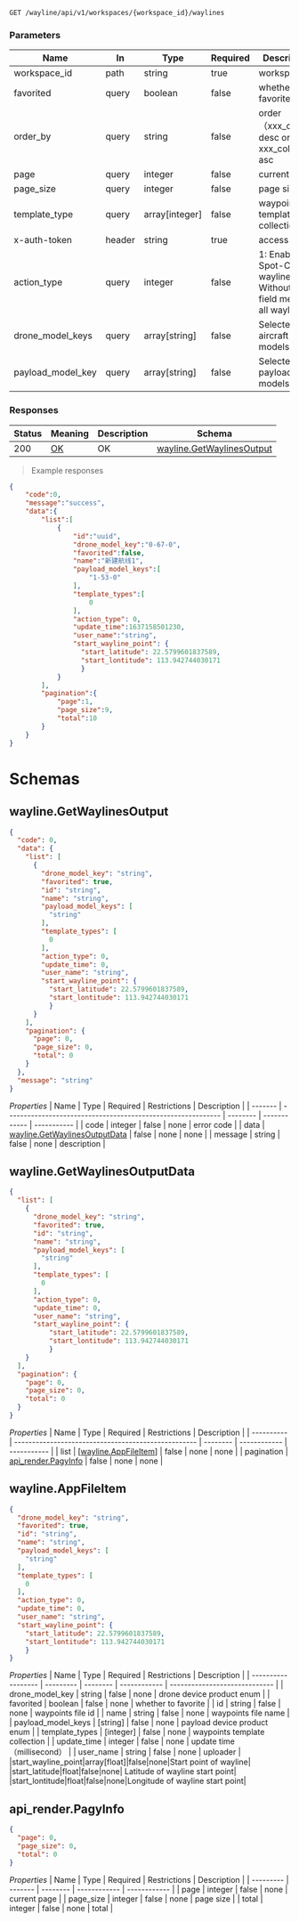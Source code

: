 

<a id="opIdwayline-get-waylines"></a>

`GET /wayline/api/v1/workspaces/{workspace_id}/waylines`

<h3 id="获取航线列表-parameters">Parameters</h3>

| Name          | In     | Type           | Required | Description                              |
| ------------- | ------ | -------------- | -------- | ---------------------------------------- |
| workspace_id  | path   | string         | true     | workspace id                             |
| favorited     | query  | boolean        | false    | whether to favorite                      |
| order_by      | query  | string         | false    | order（xxx_column desc or xxx_column asc |
| page          | query  | integer        | false    | current page                             |
| page_size     | query  | integer        | false    | page size                                |
| template_type | query  | array[integer] | false    | waypoints template type collection       |
| x-auth-token  | header | string         | true     | access token                             |
| action_type       | query | integer       | false    | 1: Enable AI Spot-Check wayline. Without this field means all waylines.|
| drone_model_keys  | query | array[string] | false    | Selected aircraft models     |
| payload_model_key | query | array[string] | false    | Selected payload models     |



<h3 id="获取航线列表-responses">Responses</h3>

| Status | Meaning                                                 | Description | Schema                                                       |
| ------ | ------------------------------------------------------- | ----------- | ------------------------------------------------------------ |
| 200    | [OK](https://tools.ietf.org/html/rfc7231#section-6.3.1) | OK          | [wayline.GetWaylinesOutput](#schemawayline.getwaylinesoutput) |

> Example responses

```json
{
    "code":0,
    "message":"success",
    "data":{
        "list":[
            {
                "id":"uuid",
                "drone_model_key":"0-67-0",
                "favorited":false,
                "name":"新建航线1",
                "payload_model_keys":[
                    "1-53-0"
                ],
                "template_types":[
                    0
                ],
                "action_type": 0,
                "update_time":1637158501230,
                "user_name":"string",
                "start_wayline_point": {
                  "start_latitude": 22.5799601837589,
                  "start_lontitude": 113.942744030171
                  }
            }
        ],
        "pagination":{
            "page":1,
            "page_size":9,
            "total":10
        }
    }
}
```

# Schemas

<h2 id="tocS_wayline.GetWaylinesOutput">wayline.GetWaylinesOutput</h2>

<!-- backwards compatibility -->
<a id="schemawayline.getwaylinesoutput"></a>
<a id="schema_wayline.GetWaylinesOutput"></a>
<a id="tocSwayline.getwaylinesoutput"></a>
<a id="tocswayline.getwaylinesoutput"></a>

```json
{
  "code": 0,
  "data": {
    "list": [
      {
        "drone_model_key": "string",
        "favorited": true,
        "id": "string",
        "name": "string",
        "payload_model_keys": [
          "string"
        ],
        "template_types": [
          0
        ],
        "action_type": 0,
        "update_time": 0,
        "user_name": "string",
        "start_wayline_point": {
          "start_latitude": 22.5799601837589,
          "start_lontitude": 113.942744030171
          }
      }
    ],
    "pagination": {
      "page": 0,
      "page_size": 0,
      "total": 0
    }
  },
  "message": "string"
}

```

*Properties*
| Name    | Type                                                         | Required | Restrictions | Description |
| ------- | ------------------------------------------------------------ | -------- | ------------ | ----------- |
| code    | integer                                                      | false    | none         | error code  |
| data    | [wayline.GetWaylinesOutputData](#schemawayline.getwaylinesoutputdata) | false    | none         | none        |
| message | string                                                       | false    | none         | description |

<h2 id="tocS_wayline.GetWaylinesOutputData">wayline.GetWaylinesOutputData</h2>

<!-- backwards compatibility -->
<a id="schemawayline.getwaylinesoutputdata"></a>
<a id="schema_wayline.GetWaylinesOutputData"></a>
<a id="tocSwayline.getwaylinesoutputdata"></a>
<a id="tocswayline.getwaylinesoutputdata"></a>

```json
{
  "list": [
    {
      "drone_model_key": "string",
      "favorited": true,
      "id": "string",
      "name": "string",
      "payload_model_keys": [
        "string"
      ],
      "template_types": [
        0
      ],
      "action_type": 0,
      "update_time": 0,
      "user_name": "string",
      "start_wayline_point": {
          "start_latitude": 22.5799601837589,
          "start_lontitude": 113.942744030171
          }
    }
  ],
  "pagination": {
    "page": 0,
    "page_size": 0,
    "total": 0
  }
}

```

*Properties*
| Name       | Type                                                | Required | Restrictions | Description |
| ---------- | --------------------------------------------------- | -------- | ------------ | ----------- |
| list       | [[wayline.AppFileItem](#schemawayline.appfileitem)] | false    | none         | none        |
| pagination | [api_render.PagyInfo](#schemaapi_render.pagyinfo)   | false    | none         | none        |

<h2 id="tocS_wayline.AppFileItem">wayline.AppFileItem</h2>

<!-- backwards compatibility -->
<a id="schemawayline.appfileitem"></a>
<a id="schema_wayline.AppFileItem"></a>
<a id="tocSwayline.appfileitem"></a>
<a id="tocswayline.appfileitem"></a>

```json
{
  "drone_model_key": "string",
  "favorited": true,
  "id": "string",
  "name": "string",
  "payload_model_keys": [
    "string"
  ],
  "template_types": [
    0
  ],
  "action_type": 0,
  "update_time": 0,
  "user_name": "string",
  "start_wayline_point": {
    "start_latitude": 22.5799601837589,
    "start_lontitude": 113.942744030171
    }
}

```

*Properties*
| Name               | Type      | Required | Restrictions | Description                   |
| ------------------ | --------- | -------- | ------------ | ----------------------------- |
| drone_model_key    | string    | false    | none         | drone device product enum     |
| favorited          | boolean   | false    | none         | whether to favorite           |
| id                 | string    | false    | none         | waypoints file id             |
| name               | string    | false    | none         | waypoints file name           |
| payload_model_keys | [string]  | false    | none         | payload device product enum   |
| template_types     | [integer] | false    | none         | waypoints template collection |
| update_time        | integer   | false    | none         | update time（millisecond）    |
| user_name          | string    | false    | none         | uploader                      |
|start_wayline_point|array[float]|false|none|Start point of wayline|
|start_latitude|float|false|none| Latitude of wayline start point|
|start_lontitude|float|false|none|Longitude of wayline start point|

<h2 id="tocS_api_render.PagyInfo">api_render.PagyInfo</h2>

<!-- backwards compatibility -->
<a id="schemaapi_render.pagyinfo"></a>
<a id="schema_api_render.PagyInfo"></a>
<a id="tocSapi_render.pagyinfo"></a>
<a id="tocsapi_render.pagyinfo"></a>

```json
{
  "page": 0,
  "page_size": 0,
  "total": 0
}

```

*Properties*
| Name      | Type    | Required | Restrictions | Description  |
| --------- | ------- | -------- | ------------ | ------------ |
| page      | integer | false    | none         | current page |
| page_size | integer | false    | none         | page size    |
| total     | integer | false    | none         | total        |